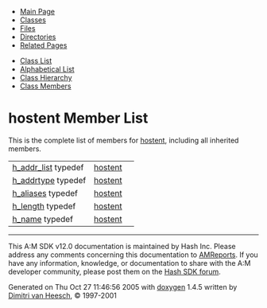 <div class="tabs">

- [Main Page](index.md)
- <span id="current">[Classes](annotated.md)</span>
- [Files](files.md)
- [Directories](dirs.md)
- [Related Pages](pages.md)

</div>

<div class="tabs">

- [Class List](annotated.md)
- [Alphabetical List](classes.md)
- [Class Hierarchy](hierarchy.md)
- [Class Members](functions.md)

</div>

# hostent Member List

This is the complete list of members for <a href="structhostent.md" class="el">hostent</a>, including all inherited members.

|  |  |  |
|----|----|----|
| <a href="structhostent.md#1b58cc5b228fd62570c4cf0eceaf986f" class="el">h_addr_list</a> typedef | <a href="structhostent.md" class="el">hostent</a> |  |
| <a href="structhostent.md#0d664b1a42bd8360ccfeaec3798da389" class="el">h_addrtype</a> typedef | <a href="structhostent.md" class="el">hostent</a> |  |
| <a href="structhostent.md#4abf07bfef9afe12bdd90a6527ed7f9a" class="el">h_aliases</a> typedef | <a href="structhostent.md" class="el">hostent</a> |  |
| <a href="structhostent.md#e57d6bd6781619d0d248dac8644dbe62" class="el">h_length</a> typedef | <a href="structhostent.md" class="el">hostent</a> |  |
| <a href="structhostent.md#0907d1456ecb476316f3f0a9a411a6f6" class="el">h_name</a> typedef | <a href="structhostent.md" class="el">hostent</a> |  |

------------------------------------------------------------------------

<span class="small">This A:M SDK v12.0 documentation is maintained by Hash Inc. Please address any comments concerning this documentation to [AMReports](http://www.hash.com/reports). If you have any information, knowledge, or documentation to share with the A:M developer community, please post them on the [Hash SDK forum](http://www.hash.com/forums/index.php?showforum=11).</span>

Generated on Thu Oct 27 11:46:56 2005 with [<span class="image placeholder" original-image-src="doxygen.png" original-image-title="" height="45" width="100" align="middle" border="0">doxygen</span>](http://www.doxygen.org/index.html) 1.4.5 written by [Dimitri van Heesch](mailto:dimitri@stack.nl), © 1997-2001
